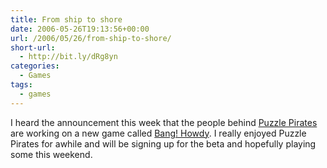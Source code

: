 ```yaml
---
title: From ship to shore
date: 2006-05-26T19:13:56+00:00
url: /2006/05/26/from-ship-to-shore/
short-url:
  - http://bit.ly/dRg8yn
categories:
  - Games
tags:
  - games
---
```

I heard the announcement this week that the people behind [Puzzle Pirates](http://puzzlepirates.com) are working on a new game called [Bang! Howdy](http://www.banghowdy.com/). I really enjoyed Puzzle Pirates for awhile and will be signing up for the beta and hopefully playing some this weekend.